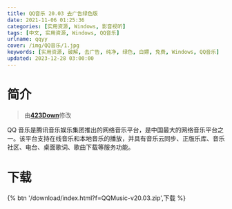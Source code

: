 ```yaml
---
title: QQ音乐 20.03 去广告绿色版
date: 2021-11-06 01:25:36
categories: [实用资源, Windows, 影音视听]
tags: [中文, 实用资源, Windows, QQ音乐]
urlname: qqyy
cover: /img/QQ音乐/1.jpg
keywords: [实用资源, 破解, 去广告, 纯净, 绿色, 白嫖, 免费, Windows, QQ音乐]
updated: 2023-12-28 03:00:00
---
```


# 简介

> 由[**423Down**](/laiyuan)修改

QQ 音乐是腾讯音乐娱乐集团推出的网络音乐平台，是中国最大的网络音乐平台之一。该平台支持在线音乐和本地音乐的播放，并具有音乐云同步、正版乐库、音乐社区、电台、桌面歌词、歌曲下载等服务功能。

# 下载

{% btn '/download/index.html?f=QQMusic-v20.03.zip',下载 %}
